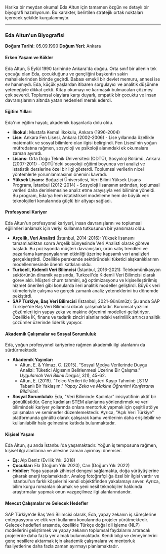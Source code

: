 Harika bir meydan okuma! Eda Altun için tamamen özgün ve detaylı bir biyografi hazırlıyorum. Bu karakter, belirtilen stratejik ortak noktaları içerecek şekilde kurgulanmıştır.

---

### Eda Altun'un Biyografisi

**Doğum Tarihi:** 05.09.1990
**Doğum Yeri:** Ankara

#### Erken Yaşam ve Kökler

Eda Altun, 5 Eylül 1990 tarihinde Ankara'da doğdu. Orta sınıf bir ailenin tek çocuğu olan Eda, çocukluğunu ve gençliğini başkentin sakin mahallelerinden birinde geçirdi. Babası emekli bir devlet memuru, annesi ise ev hanımıydı. Eda, küçük yaşlardan itibaren sorgulayıcı ve analitik düşünme yeteneğiyle dikkat çekti. Kitap okumayı ve karmaşık bulmacaları çözmeyi çok severdi. Toplumsal olaylara karşı duyarlı, empatik bir çocuktu ve insan davranışlarının altında yatan nedenleri merak ederdi.

#### Eğitim Yılları

Eda'nın eğitim hayatı, akademik başarılarla dolu oldu.

*   **İlkokul:** Mustafa Kemal İlkokulu, Ankara (1996-2004)
*   **Lise:** Ankara Fen Lisesi, Ankara (2002-2006) - Lise yıllarında özellikle matematik ve sosyal bilimlere olan ilgisi belirgindi. Fen Lisesi'nin yoğun müfredatına rağmen, sosyoloji ve psikoloji alanındaki ek okumalara zaman ayırırdı.
*   **Lisans:** Orta Doğu Teknik Üniversitesi (ODTÜ), Sosyoloji Bölümü, Ankara (2007-2011) - ODTÜ'deki sosyoloji eğitimi boyunca veri analizi ve istatistik derslerine özel bir ilgi gösterdi. Toplumsal verilerin nicel yöntemlerle yorumlanmasının önemini kavradı.
*   **Yüksek Lisans:** Boğaziçi Üniversitesi, Veri Bilimi Yüksek Lisans Programı, İstanbul (2012-2014) - Sosyoloji lisansının ardından, toplumsal verileri daha derinlemesine analiz etme arayışıyla veri bilimine yöneldi. Bu program, Eda'ya hem istatistiksel modelleme hem de büyük veri teknolojileri konularında güçlü bir altyapı sağladı.

#### Profesyonel Kariyer

Eda Altun'un profesyonel kariyeri, insan davranışlarını ve toplumsal eğilimleri anlamak için veriyi kullanma tutkusunun bir yansıması oldu.

*   **Arçelik, Veri Analisti** (İstanbul, 2014-2016): Yüksek lisansını tamamladıktan sonra Arçelik bünyesinde Veri Analisti olarak göreve başladı. Bu pozisyonda müşteri davranışları, ürün satış trendleri ve pazarlama kampanyalarının etkinliği üzerine kapsamlı veri analizleri gerçekleştirdi. Özellikle perakende sektöründeki tüketici alışkanlıklarının modellenmesinde önemli katkıları oldu.
*   **Turkcell, Kıdemli Veri Bilimcisi** (İstanbul, 2016-2021): Telekomünikasyon sektörünün dinamik yapısında, Turkcell'de Kıdemli Veri Bilimcisi olarak görev aldı. Müşteri churn tahmini, ağ optimizasyonu ve kişiselleştirilmiş hizmet önerileri gibi konularda ileri analitik modeller geliştirdi. Büyük veri kümeleriyle çalışma ve gerçek zamanlı analiz yeteneklerini bu dönemde pekiştirdi.
*   **SAP Türkiye, Baş Veri Bilimcisi** (İstanbul, 2021-Günümüz): Şu anda SAP Türkiye'de Baş Veri Bilimcisi olarak çalışmaktadır. Kurumsal yazılım çözümleri için yapay zeka ve makine öğrenimi modelleri geliştiriyor. Özellikle İK, finans ve tedarik zinciri alanlarındaki verimlilik artırıcı analitik çözümler üzerinde liderlik yapıyor.

#### Akademik Çalışmalar ve Sosyal Sorumluluk

Eda, yoğun profesyonel kariyerine rağmen akademik ilgi alanlarını da sürdürmektedir.

*   **Akademik Yayınlar:**
    *   Altun, E. & Yılmaz, C. (2015). "Sosyal Medya Verilerinde Duygu Analizi: Tüketici Algısının Belirlenmesi Üzerine Bir Çalışma." *Uygulamalı Veri Bilimi Dergisi*, 3(1), 45-62.
    *   Altun, E. (2019). "Telco Verileri ile Müşteri Kayıp Tahmini: LSTM Tabanlı Bir Yaklaşım." *Yapay Zeka ve Makine Öğrenimi Konferansı Bildirileri*.
*   **Sosyal Sorumluluk:** Eda, "Veri Biliminde Kadınlar" inisiyatifinin aktif bir gönüllüsüdür. Genç kadınları STEM alanlarına yönlendirmek ve veri bilimindeki kariyer yollarında onlara mentorluk yapmak için çeşitli atölye çalışmaları ve seminerler düzenlemektedir. Ayrıca, "Açık Veri Türkiye" platformunda gönüllü olarak çalışarak kamu verilerinin daha erişilebilir ve kullanılabilir hale gelmesine katkıda bulunmaktadır.

#### Kişisel Yaşam

Eda Altun, şu anda İstanbul'da yaşamaktadır. Yoğun iş temposuna rağmen, kişisel ilgi alanlarına ve ailesine zaman ayırmayı önemser.

*   **Eş:** Alp Deniz (Evlilik Yılı: 2018)
*   **Çocuklar:** Ela (Doğum Yılı: 2020), Can (Doğum Yılı: 2022)
*   **Hobiler:** Yoga yaparak zihinsel dengeyi sağlamakta, doğa yürüyüşlerine çıkarak enerji toplamaktadır. Analog fotoğrafçılığa özel bir ilgisi vardır ve İstanbul'un farklı köşelerini kendi objektifinden yakalamayı sever. Ayrıca, bilim kurgu romanları okumak ve yeni nesil teknolojiler hakkında araştırmalar yapmak onun vazgeçilmez ilgi alanlarındandır.

#### Mevcut Çalışmalar ve Gelecek Hedefler

SAP Türkiye'de Baş Veri Bilimcisi olarak, Eda, yapay zekanın iş süreçlerine entegrasyonu ve etik veri kullanımı konularında projeler yürütmektedir. Gelecek hedefleri arasında, özellikle Türkçe doğal dil işleme (NLP) modellerini geliştirmek ve yapay zekanın toplumsal faydalarını artıracak projelerde daha fazla yer almak bulunmaktadır. Kendi bilgi ve deneyimlerini genç nesillere aktarmak için akademik çalışmalara ve mentorluk faaliyetlerine daha fazla zaman ayırmayı planlamaktadır.